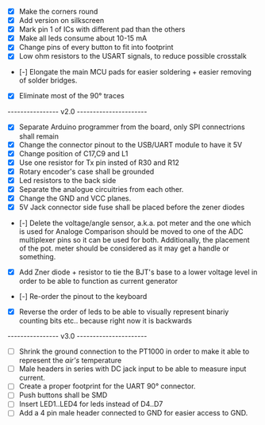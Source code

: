 * [x] Make the corners round
* [x] Add version on silkscreen
* [x] Mark pin 1 of ICs with different pad than the others
* [x] Make all leds consume about 10-15 mA
* [x] Change pins of every button to fit into footprint
* [x] Low ohm resistors to the USART signals, to reduce possible crosstalk
* [-] Elongate the main MCU pads for easier soldering + easier removing of solder bridges.
* [x] Eliminate most of the  90° traces

---------------- v2.0 ----------------------

* [x] Separate Arduino programmer from the board, only SPI connectrions shall remain
* [x] Change the connector pinout to the USB/UART module to have it 5V
* [x] Change position of C17,C9 and L1
* [x] Use one resistor for Tx pin insted of R30 and R12
* [x] Rotary encoder's case shall be grounded
* [x] Led resistors to the back side
* [x] Separate the analogue circuitries from each other.
* [x] Change the GND and VCC planes.
* [x] 5V Jack connector side fuse shall be placed before the zener diodes
* [-] Delete the voltage/angle sensor, a.k.a. pot meter and the one which is used for Analoge Comparison should be moved to one of the ADC multiplexer pins so it can be used for both.
			Additionally, the placement of the pot. meter should be considered as it may get a handle or something. 
* [x] Add Zner diode + resistor to tie the BJT's base to a lower voltage level in order to be able to function as current generator
* [-] Re-order the pinout to the keyboard
* [x] Reverse the order of leds to be able to visually represent binariy counting bits etc.. because right now it is backwards


---------------- v3.0 ----------------------

* [ ] Shrink the ground connection to the PT1000 in order to make it able to represent the *air's* temperature
* [ ] Male headers in series with DC jack input to be able to measure input current.
* [ ] Create a proper footprint for the UART 90° connector.
* [ ] Push buttons shall be SMD
* [ ] Insert LED1..LED4 for leds instead of D4..D7
* [ ] Add a 4 pin male header connected to GND for easier access to GND.
